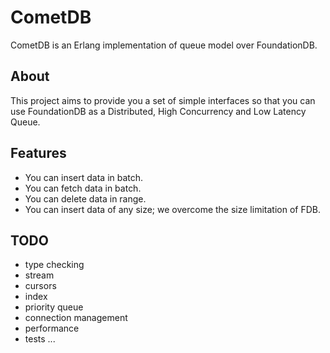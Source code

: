 # CometDB
CometDB is an Erlang implementation of queue model over FoundationDB.

## About
This project aims to provide you a set of simple interfaces so that you can use FoundationDB as a Distributed, High Concurrency and Low Latency Queue.

## Features
* You can insert data in batch.
* You can fetch data in batch.
* You can delete data in range.
* You can insert data of any size; we overcome the size limitation of FDB.

## TODO
* type checking
* stream
* cursors
* index
* priority queue
* connection management
* performance
* tests
...
